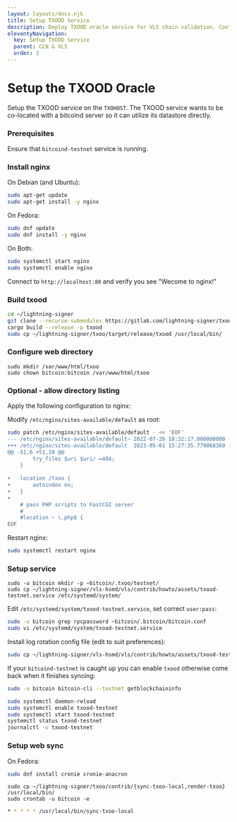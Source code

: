 ```yaml
---
layout: layouts/docs.njk
title: Setup TXOOD Service
description: Deploy TXOOD oracle service for VLS chain validation. Configure nginx, web sync, and UTXO proofs for secure Lightning operations.
eleventyNavigation:
  key: Setup TXOOD Service
  parent: CLN & VLS
  order: 3
---
```


# Setup the TXOOD Oracle

Setup the TXOOD service on the `TXOHOST`.  The TXOOD service wants to
be co-located with a bitcoind server so it can utilize its datastore
directly.

### Prerequisites

Ensure that `bitcoind-testnet` service is running.


### Install nginx

On Debian (and Ubuntu):
```bash
sudo apt-get update
sudo apt-get install -y nginx
```

On Fedora:
```bash
sudo dnf update
sudo dnf install -y nginx
```

On Both:
```bash
sudo systemctl start nginx
sudo systemctl enable nginx
```

Connect to `http://localhost:80` and verify you see "Wecome to nginx!"

### Build txood

```bash
cd ~/lightning-signer
git clone --recurse-submodules https://gitlab.com/lightning-signer/txoo.git && cd txoo
cargo build --release -p txood
sudo cp ~/lightning-signer/txoo/target/release/txood /usr/local/bin/
```

### Configure web directory

```shell
sudo mkdir /var/www/html/txoo
sudo chown bitcoin:bitcoin /var/www/html/txoo
```

### Optional - allow directory listing

Apply the following configuration to nginx:

Modify `/etc/nginx/sites-available/default` as root:
```bash
sudo patch /etc/nginx/sites-available/default - << 'EOF'
--- /etc/nginx/sites-available/default~	2022-07-26 18:32:17.000000000 -0700
+++ /etc/nginx/sites-available/default	2023-05-01 15:27:35.779068369 -0700
@@ -51,6 +51,10 @@
 		try_files $uri $uri/ =404;
 	}
 
+	location /txoo {
+		autoindex on;
+	}
+
 	# pass PHP scripts to FastCGI server
 	#
 	#location ~ \.php$ {
EOF
```

Restart nginx:
```bash
sudo systemctl restart nginx
```

### Setup service

```shell
sudo -u bitcoin mkdir -p ~bitcoin/.txoo/testnet/
sudo cp ~/lightning-signer/vls-hsmd/vls/contrib/howto/assets/txood-testnet.service /etc/systemd/system/
```

Edit `/etc/systemd/system/txood-testnet.service`, set correct `user:pass`:
```bash
sudo -u bitcoin grep rpcpassword ~bitcoin/.bitcoin/bitcoin.conf
sudo vi /etc/systemd/system/txood-testnet.service
```

Install log rotation config file (edit to suit preferences):
```bash
sudo cp ~/lightning-signer/vls-hsmd/vls/contrib/howto/assets/txood-testnet.logrotate /etc/logrotate.d/txood-testnet
```

If your `bitcoind-testnet` is caught up you can enable `txood`
otherwise come back when it finishes syncing:
```bash
sudo -u bitcoin bitcoin-cli --testnet getblockchaininfo
```

```bash
sudo systemctl daemon-reload
sudo systemctl enable txood-testnet
sudo systemctl start txood-testnet
systemctl status txood-testnet
journalctl -u txood-testnet
```

### Setup web sync

On Fedora:
```bash
sudo dnf install cronie cronie-anacron
```

```shell
sudo cp ~/lightning-signer/txoo/contrib/{sync-txoo-local,render-txoo} /usr/local/bin/
sudo crontab -u bitcoin -e
```

```bash
* * * * * /usr/local/bin/sync-txoo-local
```
